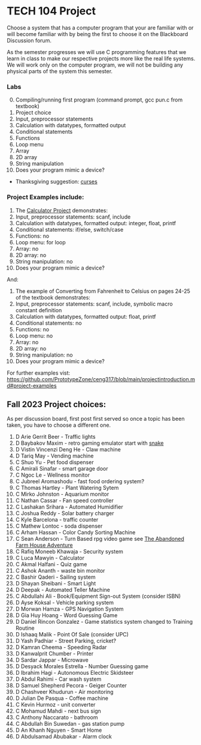# TECH 104 Project
Choose a system that has a computer program that your are familiar with or will become familiar with by being the first to choose it on the Blackboard Discussion forum.

As the semester progresses we will use C programming features that we learn in class to make our respective projects more like the real life systems. We will work only on the computer program, we will not be building any physical parts of the system this semester. 

### Labs
0. Compiling/running first program (command prompt, gcc pun.c from textbook)
1. Project choice
2. Input, preprocessor statements
3. Calculation with datatypes, formatted output
4. Conditional statements
5. Functions
6. Loop menu
7. Array
8. 2D array
9. String manipulation
10. Does your program mimic a device?
- Thanksgiving suggestion: [curses](curses.md)

### Project Examples include:
1. The [Calculator Project](https://www.onlinegdb.com/Rjh8qgKKV) demonstrates:
2. Input, preprocessor statements: scanf, include
3. Calculation with datatypes, formatted output: integer, float, printf
4. Conditional statements: if/else, switch/case
5. Functions: no
6. Loop menu: for loop
7. Array: no
8. 2D array: no
9. String manipulation: no
10. Does your program mimic a device?

And:

1. The example of Converting from Fahrenheit to Celsius on pages 24-25 of the textbook demonstrates:
2. Input, preprocessor statements: scanf, include, symbolic macro constant definition
3. Calculation with datatypes, formatted output: float, printf
4. Conditional statements: no
5. Functions: no
6. Loop menu: no
7. Array: no
8. 2D array: no
9. String manipulation: no
10. Does your program mimic a device?

For further examples vist:   
https://github.com/PrototypeZone/ceng317/blob/main/projectintroduction.md#project-examples

## Fall 2023 Project choices:
As per discussion board, first post first served so once a topic has been taken, you have to choose a different one.
1. D Arie Gerrit Beer - Traffic lights
2. D Baybakov Maxim - retro gaming emulator start with [snake](https://codereview.stackexchange.com/questions/159222/snake-with-ncurses-in-c)
3. D Vistin Vincenzi Deng He - Claw machine
4. D Tariq May - Vending machine
5. C Shuo Yu - Pet food dispenser
6. C Amirali Sinafar - smart garage door
7. C Ngoc Le - Wellness monitor
8. C Jubreel Aromashodu - fast food ordering system?
9. C Thomas Hartley - Plant Watering Sytem
10. C Mirko Johnston - Aquarium monitor
11. C Nathan Cassar - Fan speed controller
12. C Lashakan Srihara - Automated Humidifier
13. C Joshua Reddy - Solar battery charger
14. C Kyle Barcelona - traffic counter
15. C Mathew Lontoc - soda dispenser
16. C Arham Hassan - Color Candy Sorting Machine
17. C Sean Anderson - Turn Based rpg video game see [The Abandoned Farm House Adventure](https://github.com/jefftranter/raspberrypi/blob/master/adventure/afadv.c)
18. C Rafiq Moneeb Khawaja - Security system
19. C Luca Mawyin - Calculator
20. C Akmal Halfani - Quiz game
21. C Ashok Ananth - waste bin monitor
22. C Bashir Qaderi - Sailing system
23. D Shayan Sheibani - Smart Light
24. D Deepak - Automated Teller Machine
25. C Abdullahi Ali - Book/Equipment Sign-out System (consider ISBN)   
26. D Ayse Koksal - Vehicle parking system
27. D Morwan Hamza - GPS Navigation System
28. D Gia Huy Hoang - Word Guessing Game
29. D Daniel Rincon Gonzalez - Game statistics system changed to Training Routine
30. D Ishaaq Malik - Point Of Sale (consider UPC)   
31. D Yash Padhiar - Street Parking, cricket?
32. D Kamran Cheema - Speeding Radar
33. D Kanwalprit Chumber - Printer
34. D Sardar Jappar - Microwave
35. D Desyack Morales Estrella - Number Guessing game
36. D Ibrahim Hagi - Autonomous Electric Skidsteer
37. D Abdul Rahimi - Car wash system
38. D Samuel Shepherd Pecora - Geiger Counter
39. D Chashveer Khudurun - Air monitoring
40. D Julian De Pasqua - Coffee machine
44. C Kevin Hurmoz - unit converter
45. C Mohamud Mahdi - next bus sign
46. C Anthony Naccarato - bathroom
47. C Abdullah Bin Suwedan - gas station pump
48. D An Khanh Nguyen - Smart Home
49. D Abdulsamad Abubakar - Alarm clock   
